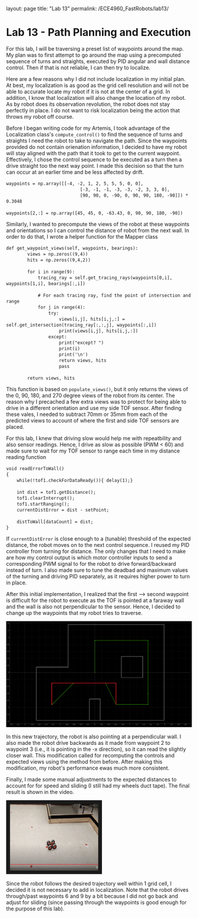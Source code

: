 layout: page
title: "Lab 13"
permalink: /ECE4960_FastRobots/lab13/

# Lab 13 - Path Planning and Execution
For this lab, I will be traversing a preset list of waypoints around the map. My plan was to first attempt to go around the map using a precomputed sequence of turns and straights, executed by PID angular and wall distance control. Then if that is not reliable, I can then try to localize. 

Here are a few reasons why I did not include localization in my initial plan. At best, my localization is as good as the grid cell resolution and will not be able to accurate locate my robot if it is not at the center of a grid. In addition, I know that localization will also change the location of my robot. As by robot does its observation revolution, the robot does not stay perfectly in place. I do not want to risk localization being the action that throws my robot off course. 

Before I began writing code for my Artemis, I took advantage of the Localization class's `compute_control()` to find the sequence of turns and straights I need the robot to take to navigate the path. Since the waypoints provided do not contain orienation information, I decided to have my robot will stay aligned with the path that it took to get to the current waypoint. Effectively, I chose the control sequence to be executed as a turn then a drive straight too the next way point. I made this decision so that the turn can occur at an earlier time and be less affected by drift. 

```
waypoints = np.array([[-4, -2, 1, 2, 5, 5, 5, 0, 0],
                            [-3, -1, -1, -3, -3, -2, 3, 3, 0], 
                            [90, 90, 0, -90, 0, 90, 90, 180, -90]]) * 0.3048
        
waypoints[2,:] = np.array([45, 45, 0, -63.43, 0, 90, 90, 180, -90])
```

Similarly, I wanted to precompute the views of the robot at these waypoints and orientations so I can control the distance of robot from the next wall. In order to do that, I wrote a helper function for the Mapper class

```
def get_waypoint_views(self, waypoints, bearings):
        views = np.zeros((9,4))
        hits = np.zeros((9,4,2))

        for i in range(9):
            tracing_ray = self.get_tracing_rays(waypoints[0,i], waypoints[1,i], bearings[:,i])

            # For each tracing ray, find the point of intersection and range
            for j in range(4):
                try:
                    views[i,j], hits[i,j,:] = self.get_intersection(tracing_ray[:,:,j], waypoints[:,i])
                    print(views[i,j], hits[i,j,:])
                except:
                    print("except? ")
                    print(i)
                    print('\n')
                    return views, hits
                    pass

        return views, hits
```

This function is based on `populate_views()`, but it only returns the views of the 0, 90, 180, and 270 degree views of the robot from its center. The reason why I precached a few extra views was to protect for being able to drive in a different orientation and use my side TOF sensor. After finding these vales, I needed to subtract 70mm or 35mm from each of the predicted views to account of where the first and side TOF sensors are placed. 

For this lab, I knew that driving slow would help me with repeatbility and also sensor readings. Hence, I drive as slow as possible (PWM < 60) and made sure to wait for my TOF sensor to range each time in my distance reading function

```
void readErrorToWall()
{
    while(!tof1.checkForDataReady()){ delay(1);}

    int dist = tof1.getDistance();
    tof1.clearInterrupt();
    tof1.startRanging();
    currentDistError = dist - setPoint;
    
    distToWall[dataCount] = dist;
}
```

If `currentDistError` is close enough to a (tunable) threshold of the expected distance, the robot moves on to the next control sequence. I reused my PID controller from turning for distance. The only changes that I need to make are how my control output is which motor controller inputs to send a corresponding PWM signal to for the robot to drive forward/backward instead of turn. I also made sure to tune the deadbad and maximum values of the turning and driving PID separately, as it requires higher power to turn in place. 

After this initial implementation, I realized that the first --> second waypoint is difficult for the robot to execute as the TOF is pointed at a faraway wall and the wall is also not perpendicular to the sensor. Hence, I decided to change up the waypoints that my robot tries to traverse. 

![Modified Traj](assets/img/lab13/trajectory_modified.png)

In this new trajectory, the robot is also pointing at a perpendicular wall. I also made the robot drive backwards as it made from waypoint 2 to waypoint 3 (i.e., it is pointing in the -x direction), so it can read the slightly closer wall. This modification called for recomputing the controls and expected views using the method from before. After making this modification, my robot's performance ewas much more consistent.

Finally, I made some manual adjustments to the expected distances to account for for speed and sliding (I still had my wheels duct tape). The final result is shown in the video.

<a href="http://www.youtube.com/watch?feature=player_embedded&v=PN6yv-wLLKc" target="_blank"><img src="assets/img/lab13/demo_thumbnail.PNG" alt="" width="240" height="180" border="10" /></a>

Since the robot follows the desired trajectory well within 1 grid cell, I decided it is not necessary to add in localization. Note that the robot drives through/past waypoints 6 and 9 by a bit because I did not go back and adjust for sliding (since passing through the waypoints is good enough for the purpose of this lab).